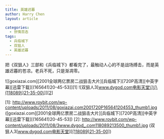 ```yaml
---
title: 英雄迟暮
author: Harry Chen
layout: article

categories:
  - 世情百态
tags:
  - 兵临城下
  - 双狙人
  - 英雄迟暮
---
```


  把《双狙人》三部和《兵临城下》都看完了，最触动人心的不是战场搏击，而是英雄迟暮的苍凉。老兵不死，只是渐凋零。

![\[goxiazai.com\]\[2001全球两亿票房二战狙击大片\]\[兵临城下\]\[720P高清\]\[中英字幕\]\[迅雷下载\]\[\(165641\)20-45-53\]][1] ![双狙人3\[www.dygod.com电影天堂\]\[\(118089\)21-35-00\]][2]

   [1]: http://www.roybit.com/wp-content/uploads/2011/08/goxiazai.com2001720P165641204553_thumb1.jpg ([goxiazai.com][2001全球两亿票房二战狙击大片][兵临城下][720P高清][中英字幕][迅雷下载][(165641)20-45-53])
   [2]: http://www.roybit.com/wp-content/uploads/2011/08/3www.dygod_.com118089213500_thumb1.jpg (双狙人3[www.dygod.com电影天堂][(118089)21-35-00])
